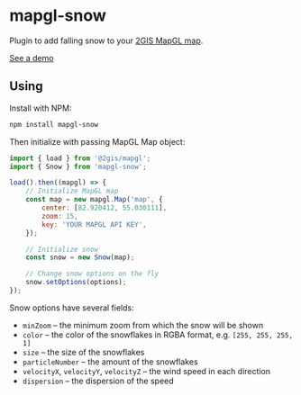 # mapgl-snow

Plugin to add falling snow to your [2GIS MapGL map](https://docs.2gis.com/en/mapgl/overview).

[See a demo](https://trufi.github.io/mapgl-snow/)

## Using

Install with NPM:

```bash
npm install mapgl-snow
```

Then initialize with passing MapGL Map object:

```js
import { load } from '@2gis/mapgl';
import { Snow } from 'mapgl-snow';

load().then((mapgl) => {
    // Initialize MapGL map
    const map = new mapgl.Map('map', {
        center: [82.920412, 55.030111],
        zoom: 15,
        key: 'YOUR MAPGL API KEY',
    });

    // Initialize snow
    const snow = new Snow(map);

    // Change snow options on the fly
    snow.setOptions(options);
});
```

Snow options have several fields:

-   `minZoom` – the minimum zoom from which the snow will be shown
-   `color` – the color of the snowflakes in RGBA format, e.g. `[255, 255, 255, 1]`
-   `size` – the size of the snowflakes
-   `particleNumber` – the amount of the snowflakes
-   `velocityX`, `velocityY`, `velocityZ` – the wind speed in each direction
-   `dispersion` – the dispersion of the speed
